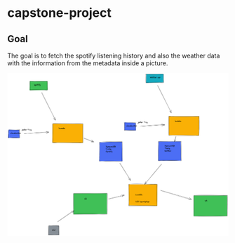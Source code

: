 # capstone-project


## Goal
The goal is to fetch the spotify listening history and also the weather data with the information from the metadata inside a picture.

![Overview](img/image.png)
